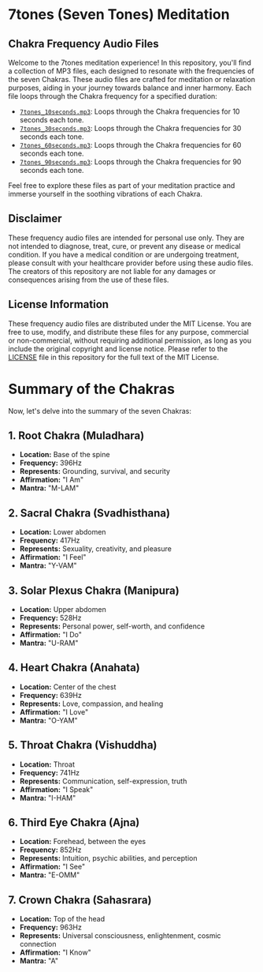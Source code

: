 # 7tones (Seven Tones) Meditation

## Chakra Frequency Audio Files

Welcome to the 7tones meditation experience! In this repository, you'll find a collection of MP3 files, each designed to resonate with the frequencies of the seven Chakras. These audio files are crafted for meditation or relaxation purposes, aiding in your journey towards balance and inner harmony. Each file loops through the Chakra frequency for a specified duration:

- [`7tones_10seconds.mp3`](7tones_10seconds.mp3): Loops through the Chakra frequencies for 10 seconds each tone.
- [`7tones_30seconds.mp3`](7tones_30seconds.mp3): Loops through the Chakra frequencies for 30 seconds each tone.
- [`7tones_60seconds.mp3`](7tones_60seconds.mp3): Loops through the Chakra frequencies for 60 seconds each tone.
- [`7tones_90seconds.mp3`](7tones_90seconds.mp3): Loops through the Chakra frequencies for 90 seconds each tone.

Feel free to explore these files as part of your meditation practice and immerse yourself in the soothing vibrations of each Chakra.

## Disclaimer

These frequency audio files are intended for personal use only. They are not intended to diagnose, treat, cure, or prevent any disease or medical condition. If you have a medical condition or are undergoing treatment, please consult with your healthcare provider before using these audio files. The creators of this repository are not liable for any damages or consequences arising from the use of these files.

## License Information

These frequency audio files are distributed under the MIT License. You are free to use, modify, and distribute these files for any purpose, commercial or non-commercial, without requiring additional permission, as long as you include the original copyright and license notice. Please refer to the [LICENSE](LICENSE.md) file in this repository for the full text of the MIT License.

# Summary of the Chakras

Now, let's delve into the summary of the seven Chakras:

## 1. Root Chakra (Muladhara)

- **Location:** Base of the spine
- **Frequency:** 396Hz
- **Represents:** Grounding, survival, and security
- **Affirmation:** "I Am"
- **Mantra:** "M-LAM"

## 2. Sacral Chakra (Svadhisthana)

- **Location:** Lower abdomen
- **Frequency:** 417Hz
- **Represents:** Sexuality, creativity, and pleasure
- **Affirmation:** "I Feel"
- **Mantra:** "Y-VAM"

## 3. Solar Plexus Chakra (Manipura)

- **Location:** Upper abdomen
- **Frequency:** 528Hz
- **Represents:** Personal power, self-worth, and confidence
- **Affirmation:** "I Do"
- **Mantra:** "U-RAM"

## 4. Heart Chakra (Anahata)

- **Location:** Center of the chest
- **Frequency:** 639Hz
- **Represents:** Love, compassion, and healing
- **Affirmation:** "I Love"
- **Mantra:** "O-YAM"

## 5. Throat Chakra (Vishuddha)

- **Location:** Throat
- **Frequency:** 741Hz
- **Represents:** Communication, self-expression, truth
- **Affirmation:** "I Speak"
- **Mantra:** "I-HAM"

## 6. Third Eye Chakra (Ajna)

- **Location:** Forehead, between the eyes
- **Frequency:** 852Hz
- **Represents:** Intuition, psychic abilities, and perception
- **Affirmation:** "I See"
- **Mantra:** "E-OMM"

## 7. Crown Chakra (Sahasrara)

- **Location:** Top of the head
- **Frequency:** 963Hz
- **Represents:** Universal consciousness, enlightenment, cosmic connection
- **Affirmation:** "I Know"
- **Mantra:** "A"
